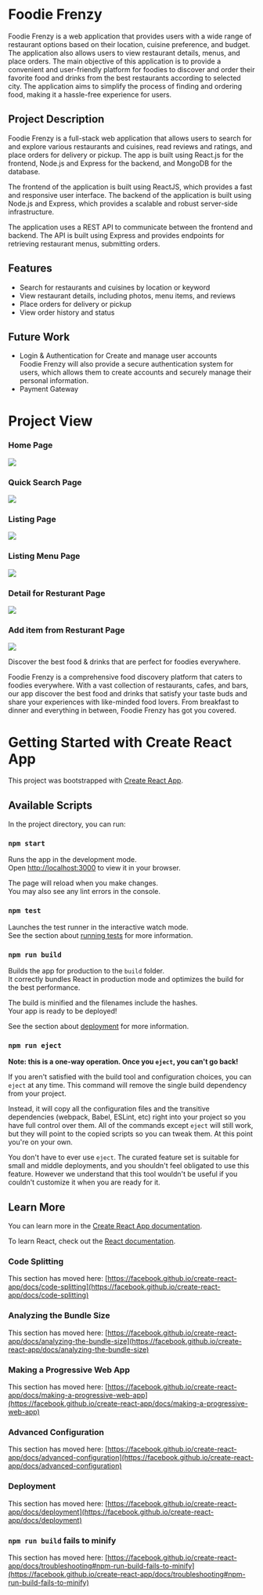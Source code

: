 <h1>Foodie Frenzy</h1>
<p>Foodie Frenzy is a web application that provides users with a wide range of restaurant options based on their location, cuisine preference, and budget. The application also allows users to view restaurant details, menus, and place orders. The main objective of this application is to provide a convenient and user-friendly platform for foodies to discover and order their favorite food and drinks from the best restaurants according to selected city. The application aims to simplify the process of finding and ordering food, making it a hassle-free experience for users.</p>


 

<h2>Project Description</h2>

<p>Foodie Frenzy is a full-stack web application that allows users to search for and explore various restaurants and cuisines, read reviews and ratings, and place orders for delivery or pickup. The app is built using React.js for the frontend, Node.js and Express for the backend, and MongoDB for the database.</p>

The frontend of the application is built using ReactJS, which provides a fast and responsive user interface. The backend of the application is built using Node.js and Express, which provides a scalable and robust server-side infrastructure.

The application uses a REST API to communicate between the frontend and backend. The API is built using Express and provides endpoints for retrieving restaurant menus, submitting orders.

<h2>Features</h2>

<ul>
  <li>Search for restaurants and cuisines by location or keyword</li>
  <li>View restaurant details, including photos, menu items, and reviews</li>
  <li>Place orders for delivery or pickup</li>
  <li>View order history and status</li>
</ul>


<h2>Future Work</h2>
<ul>
<li>Login & Authentication for Create and manage user accounts</li>
Foodie Frenzy will also provide a secure authentication system for users, which allows them to create accounts and securely manage their personal information.
<li>Payment Gateway</li>
</ul>
<h1>Project View</h1>
<h3>Home Page </h3>
  <img src = "./Project View/Home Page.png">
<h3>Quick Search Page</h3>
  <img src = "./Project View/Quick search page.png">
<h3>Listing Page</h3>
  <img src = "./Project View/Listing Page.png">
<h3>Listing Menu Page</h3>
  <img src = "./Project View/Listing Page-2.png">
<h3>Detail for Resturant Page</h3>
  <img src = "./Project View/detail_particular_resturant.png">
<h3>Add item from Resturant Page</h3>
  <img src ="./Project View/Add item.png">
  
  <p>Discover the best food & drinks that are perfect for foodies everywhere.</p>
<p>Foodie Frenzy is a comprehensive food discovery platform that caters to foodies everywhere. With a vast collection of restaurants, cafes, and bars, our app discover the best food and drinks that satisfy your taste buds and share your experiences with like-minded food lovers. From breakfast to dinner and everything in between, Foodie Frenzy has got you covered.<p>
























# Getting Started with Create React App

This project was bootstrapped with [Create React App](https://github.com/facebook/create-react-app).

## Available Scripts

In the project directory, you can run:

### `npm start`

Runs the app in the development mode.\
Open [http://localhost:3000](http://localhost:3000) to view it in your browser.

The page will reload when you make changes.\
You may also see any lint errors in the console.

### `npm test`

Launches the test runner in the interactive watch mode.\
See the section about [running tests](https://facebook.github.io/create-react-app/docs/running-tests) for more information.

### `npm run build`

Builds the app for production to the `build` folder.\
It correctly bundles React in production mode and optimizes the build for the best performance.

The build is minified and the filenames include the hashes.\
Your app is ready to be deployed!

See the section about [deployment](https://facebook.github.io/create-react-app/docs/deployment) for more information.

### `npm run eject`

**Note: this is a one-way operation. Once you `eject`, you can't go back!**

If you aren't satisfied with the build tool and configuration choices, you can `eject` at any time. This command will remove the single build dependency from your project.

Instead, it will copy all the configuration files and the transitive dependencies (webpack, Babel, ESLint, etc) right into your project so you have full control over them. All of the commands except `eject` will still work, but they will point to the copied scripts so you can tweak them. At this point you're on your own.

You don't have to ever use `eject`. The curated feature set is suitable for small and middle deployments, and you shouldn't feel obligated to use this feature. However we understand that this tool wouldn't be useful if you couldn't customize it when you are ready for it.

## Learn More

You can learn more in the [Create React App documentation](https://facebook.github.io/create-react-app/docs/getting-started).

To learn React, check out the [React documentation](https://reactjs.org/).

### Code Splitting

This section has moved here: [https://facebook.github.io/create-react-app/docs/code-splitting](https://facebook.github.io/create-react-app/docs/code-splitting)

### Analyzing the Bundle Size

This section has moved here: [https://facebook.github.io/create-react-app/docs/analyzing-the-bundle-size](https://facebook.github.io/create-react-app/docs/analyzing-the-bundle-size)

### Making a Progressive Web App

This section has moved here: [https://facebook.github.io/create-react-app/docs/making-a-progressive-web-app](https://facebook.github.io/create-react-app/docs/making-a-progressive-web-app)

### Advanced Configuration

This section has moved here: [https://facebook.github.io/create-react-app/docs/advanced-configuration](https://facebook.github.io/create-react-app/docs/advanced-configuration)

### Deployment

This section has moved here: [https://facebook.github.io/create-react-app/docs/deployment](https://facebook.github.io/create-react-app/docs/deployment)

### `npm run build` fails to minify

This section has moved here: [https://facebook.github.io/create-react-app/docs/troubleshooting#npm-run-build-fails-to-minify](https://facebook.github.io/create-react-app/docs/troubleshooting#npm-run-build-fails-to-minify)
